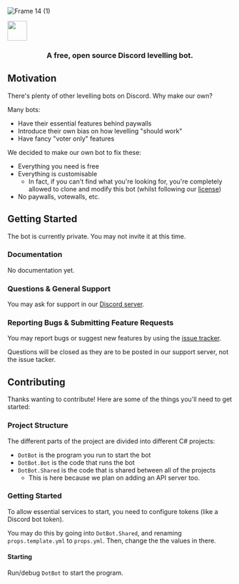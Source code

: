 ![Frame 14 (1)](https://user-images.githubusercontent.com/41650610/176984511-1bd2b53b-b7c4-4aee-bdc8-c9822c3a8abd.png)

<p float="left">
  <a href="https://discord.gg/2jKGg3n2bb" target="_blank">
    <img src="https://cdn.discordapp.com/attachments/992111983920939110/992632057677238302/Frame_15_1.png" height="44" />
  </a>
</p>

<h3 align="center">
  A free, open source Discord levelling bot.
</h3>

## Motivation

There's plenty of other levelling bots on Discord. Why make our own?

Many bots:
- Have their essential features behind paywalls
- Introduce their own bias on how levelling "should work"
- Have fancy "voter only" features

We decided to make our own bot to fix these:
- Everything you need is free
- Everything is customisable
  - In fact, if you can't find what you're looking for,
  you're completely allowed to clone and modify this bot
  (whilst following our [license](https://github.com/RealSGII2/DotBot/blob/master/LICENSE.txt))
- No paywalls, votewalls, etc.

## Getting Started

The bot is currently private. You may not invite it at this time.

### Documentation

No documentation yet.

### Questions & General Support

You may ask for support in our [Discord server](https://discord.gg/2jKGg3n2bb).

### Reporting Bugs & Submitting Feature Requests

You may report bugs or suggest new features by using the [issue tracker](https://github.com/RealSGII2/DotBot/issues).

Questions will be closed as they are to be posted in our support server, not the issue tacker.

## Contributing

Thanks wanting to contribute! Here are some of the things you'll need to get started:

### Project Structure

The different parts of the project are divided into different C# projects:
- `DotBot` is the program you run to start the bot
- `DotBot.Bot` is the code that runs the bot
- `DotBot.Shared` is the code that is shared between all of the projects
  - This is here because we plan on adding an API server too.
  
### Getting Started

To allow essential services to start, you need to configure tokens (like a Discord bot token).

You may do this by going into `DotBot.Shared`, and renaming `props.template.yml` to `props.yml`.
Then, change the the values in there. 

#### Starting

Run/debug `DotBot` to start the program.
